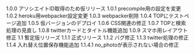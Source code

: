 1.0.0 アソシエイトID取得のため仮リリース
1.0.1 precompile用の設定を変更
1.0.2 heroku用webpacker設定変更
1.0.3 webpacker削除
1.0.4 TOPにテストページ追加
1.0.5 仮バージョンのデプロイ
1.0.6 CSS関連の修正
1.0.7 TOPと検索処理の見直し
1.0.8 twitterカードとタイトル機能追加
1.0.9 スマホ用レイアウト修正
1.1 暫定版リリーズ
1.1.1 正式リリース
1.1.2 バグ修正
1.1.3 twitter処理の修正
1.1.4 入れ替え位置保存機能追加
1.1.4.1 no_photoが表示されない場合の修正
